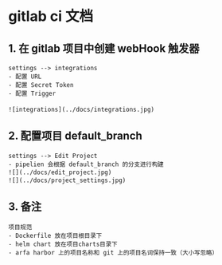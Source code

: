 # gitlab ci 文档

## 1. 在 gitlab 项目中创建 webHook 触发器  
    settings --> integrations  
    - 配置 URL
    - 配置 Secret Token
    - 配置 Trigger    
      
    ![integrations](../docs/integrations.jpg)  
## 2. 配置项目 default_branch  
    settings --> Edit Project  
    - pipelien 会根据 default_branch 的分支进行构建   
    ![](../docs/edit_project.jpg)  
    ![](../docs/project_settings.jpg)  
    
## 3. 备注  
    项目规范
    - Dockerfile 放在项目根目录下
    - helm chart 放在项目charts目录下
    - arfa harbor 上的项目名称和 git 上的项目名词保持一致（大小写忽略）
